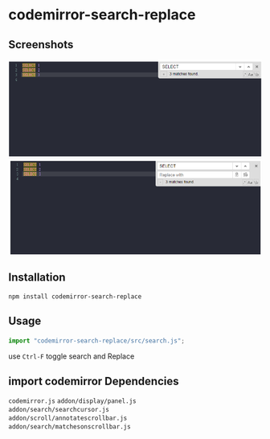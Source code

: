 # codemirror-search-replace

## Screenshots
![Find](./assets/find.png)  
![Find and Replace](./assets/replace.png)

## Installation

    npm install codemirror-search-replace

## Usage

```javascript
import "codemirror-search-replace/src/search.js";
```
use `Ctrl-F` toggle search and Replace

## import codemirror Dependencies
`codemirror.js`
`addon/display/panel.js`   
`addon/search/searchcursor.js`  
`addon/scroll/annotatescrollbar.js`   
`addon/search/matchesonscrollbar.js`
